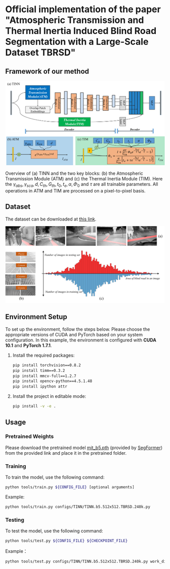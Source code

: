 # Official implementation of the paper "Atmospheric Transmission and Thermal Inertia Induced Blind Road Segmentation with a Large-Scale Dataset TBRSD"

## Framework of our method

<img src="figures/framework.png" alt="framework"/><br/>

Overview of (a) TINN and the two key blocks: (b) the Atmospheric Transmission Module (ATM) and (c) the Thermal Inertia Module (TIM). Here the $\gamma_{abs}, \gamma_{sca}, d, C_{th}, G_{th}, t_{0}, t_{e}, \alpha, \Phi_{0}$ and $\tau$ are all trainable parameters. All operations in ATM and TIM are processed on a pixel-to-pixel basis.

## Dataset

The dataset can be downloaded at [this link](http://xzbai.buaa.edu.cn/datasets.html).

<img src="figures/dataset.png" alt="dataset"/><br/>

## Environment Setup

To set up the environment, follow the steps below. Please choose the appropriate versions of CUDA and PyTorch based on your system configuration. In this example, the environment is configured with **CUDA 10.1** and **PyTorch 1.7.1**.

1. Install the required packages:
    ```bash
    pip install torchvision==0.8.2
    pip install timm==0.3.2
    pip install mmcv-full==1.2.7
    pip install opencv-python==4.5.1.48
    pip install ipython attr
    ```

2. Install the project in editable mode:
    ```bash
    pip install -v -e .
    ```

## Usage
### Pretrained Weights
Please download the pretrained model [mit_b5.pth](https://connecthkuhk-my.sharepoint.com/personal/xieenze_connect_hku_hk/_layouts/15/onedrive.aspx?id=%2Fpersonal%2Fxieenze%5Fconnect%5Fhku%5Fhk%2FDocuments%2Fsegformer%2Fpretrained%5Fmodels&ga=1) (provided by [SegFormer](https://github.com/NVlabs/SegFormer)) from the provided link and place it in the pretrained folder.
### Training

To train the model, use the following command:

```bash
python tools/train.py ${CONFIG_FILE} [optional arguments]
```

Example:
```bash
python tools/train.py configs/TINN/TINN.b5.512x512.TBRSD.240k.py
```

### Testing

To test the model, use the following command:
```bash
python tools/test.py ${CONFIG_FILE} ${CHECKPOINT_FILE}
```

Example：
```bash
python tools/test.py configs/TINN/TINN.b5.512x512.TBRSD.240k.py work_dirs/TINN.b5.512x512.TBRSD.240k/iter_240000.pth
```
